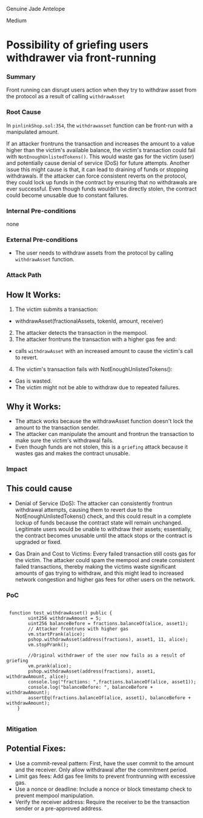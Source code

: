 Genuine Jade Antelope

Medium

# Possibility of griefing users withdrawer via front-running

### Summary

Front running can disrupt users action when they try to withdraw asset from the protocol as a result of calling `withdrawAsset` 

### Root Cause

In `pinlinkShop.sol:354`, the `withdrawasset` function can be front-run with a manipulated amount.

If an attacker frontruns the transaction and increases the amount to a value higher than the victim's available balance, the victim's transaction could fail with `NotEnoughUnlistedTokens()`. This would waste gas for the victim (user) and potentially cause denial of service (DoS) for future attempts.
Another issue this might cause is that, it can lead to draining of funds or stopping withdrawals. If the attacker can force consistent reverts on the protocol, they could lock up funds in the contract by ensuring that no withdrawals are ever successful. Even though funds wouldn’t be directly stolen, the contract could become unusable due to constant failures.

### Internal Pre-conditions

none

### External Pre-conditions

- The user needs to withdraw assets from the protocol by calling `withdrawAsset` function.

### Attack Path

## How It Works:
1. The victim submits a transaction:
- withdrawAsset(fractionalAssets, tokenId, amount, receiver)
2. The attacker detects the transaction in the mempool.
3. The attacker frontruns the transaction with a higher gas fee and:
- calls `withdrawAsset` with an increased amount to cause the victim's call to revert.
4. The victim's transaction fails with NotEnoughUnlistedTokens():
- Gas is wasted.
- The victim might not be able to withdraw due to repeated failures.

## Why it Works:
- The attack works because the withdrawAsset function doesn't lock the amount to the transaction sender.
- The attacker can manipulate the amount and frontrun the transaction to make sure the victim's withdrawal fails.
- Even though funds are not stolen, this is a `griefing` attack because it wastes gas and makes the contract unusable.

### Impact

## This could cause

- Denial of Service (DoS): The attacker can consistently frontrun withdrawal attempts, causing them to revert due to the NotEnoughUnlistedTokens() check, and this could result in a complete lockup of funds because the contract state will remain unchanged. Legitimate users would be unable to withdraw their assets; essentially, the contract becomes unusable until the attack stops or the contract is upgraded or fixed.

- Gas Drain and Cost to Victims: Every failed transaction still costs gas for the victim. The attacker could spam the mempool and create consistent failed transactions, thereby making the victims waste significant amounts of gas trying to withdraw, and this might lead to increased network congestion and higher gas fees for other users on the network.

### PoC

```solidity

 function test_withdrawAsset() public {
        uint256 withdrawAmount = 5;
        uint256 balanceBefore = fractions.balanceOf(alice, asset1);
        // Attacker frontruns with higher gas 
        vm.startPrank(alice);
        pshop.withdrawAsset(address(fractions), asset1, 11, alice);
        vm.stopPrank();

        //Original withdrawer of the user now fails as a result of griefing
        vm.prank(alice);
        pshop.withdrawAsset(address(fractions), asset1, withdrawAmount, alice);
        console.log("fractions: ",fractions.balanceOf(alice, asset1));
        console.log("balanceBefore: ", balanceBefore + withdrawAmount);
        assertEq(fractions.balanceOf(alice, asset1), balanceBefore + withdrawAmount);
    }


```

### Mitigation

## Potential Fixes:

- Use a commit-reveal pattern: First, have the user commit to the amount and the receiver. Only allow withdrawal after the commitment period. 
- Limit gas fees: Add gas fee limits to prevent frontrunning with excessive gas.
- Use a nonce or deadline: Include a nonce or block timestamp check to prevent mempool manipulation.
- Verify the receiver address: Require the receiver to be the transaction sender or a pre-approved address.